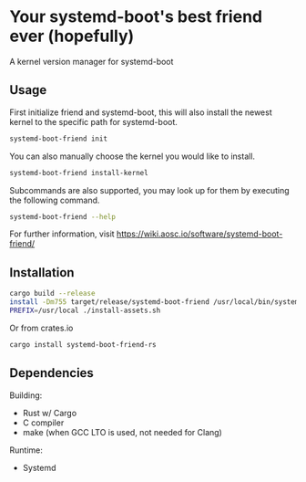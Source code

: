 # Your systemd-boot's best friend ever (hopefully)

A kernel version manager for systemd-boot

## Usage

First initialize friend and systemd-boot, this will also
install the newest kernel to the specific path for systemd-boot.

```bash
systemd-boot-friend init
```

You can also manually choose the kernel you would like to install.

```bash
systemd-boot-friend install-kernel
```

Subcommands are also supported, you may look up for them by
executing the following command.

```bash
systemd-boot-friend --help
```

For further information, visit https://wiki.aosc.io/software/systemd-boot-friend/

## Installation

```bash
cargo build --release
install -Dm755 target/release/systemd-boot-friend /usr/local/bin/systemd-boot-friend
PREFIX=/usr/local ./install-assets.sh
```

Or from crates.io

```bash
cargo install systemd-boot-friend-rs
```

## Dependencies

Building:

- Rust w/ Cargo
- C compiler
- make (when GCC LTO is used, not needed for Clang)

Runtime:

- Systemd
